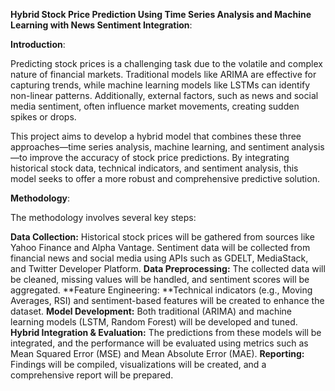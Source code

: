 **Hybrid Stock Price Prediction Using Time Series Analysis and Machine Learning with News Sentiment Integration**:

**Introduction**:

Predicting stock prices is a challenging task due to the volatile and complex nature of financial markets. Traditional models like ARIMA are effective for capturing trends, while machine learning models like LSTMs can identify non-linear patterns. Additionally, external factors, such as news and social media sentiment, often influence market movements, creating sudden spikes or drops.

This project aims to develop a hybrid model that combines these three approaches—time series analysis, machine learning, and sentiment analysis—to improve the accuracy of stock price predictions. By integrating historical stock data, technical indicators, and sentiment analysis, this model seeks to offer a more robust and comprehensive predictive solution.

**Methodology**:

The methodology involves several key steps:

**Data Collection:**
Historical stock prices will be gathered from sources like Yahoo Finance and Alpha Vantage. Sentiment data will be collected from financial news and social media using APIs such as GDELT, MediaStack, and Twitter Developer Platform.
**Data Preprocessing:** The collected data will be cleaned, missing values will be handled, and sentiment scores will be aggregated.
**Feature Engineering: **Technical indicators (e.g., Moving Averages, RSI) and sentiment-based features will be created to enhance the dataset.
**Model Development:** Both traditional (ARIMA) and machine learning models (LSTM, Random Forest) will be developed and tuned.
**Hybrid Integration & Evaluation:** The predictions from these models will be integrated, and the performance will be evaluated using metrics such as Mean Squared Error (MSE) and Mean Absolute Error (MAE).
**Reporting:** Findings will be compiled, visualizations will be created, and a comprehensive report will be prepared.

